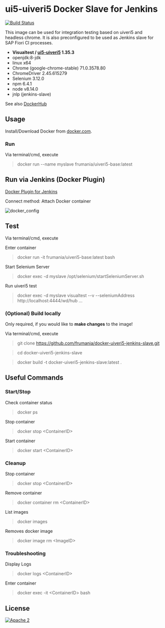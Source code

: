 # ui5-uiveri5 Docker Slave for Jenkins

[![Build Status](https://travis-ci.org/frumania/docker-uiveri5-jenkins-slave.svg?branch=master)](https://travis-ci.org/frumania/docker-uiveri5-jenkins-slave)

This image can be used for integration testing based on uiveri5 and headless chrome. It is also preconfigured to be used as Jenkins slave for SAP Fiori CI processes.

* **Visualtest / [ui5-uiveri5](https://github.com/SAP/ui5-uiveri5) 1.35.3**
* openjdk:8-jdk
* linux x64
* Chrome (google-chrome-stable) 71.0.3578.80
* ChromeDriver 2.45.615279
* Selenium 3.12.0
* npm 6.4.1
* node v8.14.0
* jnlp (jenkins-slave)

See also [DockerHub](https://hub.docker.com/r/frumania/uiveri5-base/)

## Usage

Install/Download Docker from [docker.com](https://www.docker.com/get-started).

### Run

Via terminal/cmd, execute  
> docker run --name myslave frumania/uiveri5-base:latest

## Run via Jenkins (Docker Plugin)

[Docker Plugin for Jenkins](https://plugins.jenkins.io/docker-plugin)

Connect method: Attach Docker container

![docker_config](https://github.com/frumania/docker-uiveri5-jenkins-slave/blob/master/docs/img/docker_config.png)

## Test

Via terminal/cmd, execute

Enter container 
> docker run -it frumania/uiveri5-base:latest bash

Start Selenium Server
> docker exec -d myslave /opt/selenium/startSeleniumServer.sh

Run uiveri5 test
> docker exec -d myslave visualtest --v --seleniumAddress http://localhost:4444/wd/hub ...

### (Optional) Build locally

Only required, if you would like to **make changes** to the image!  

Via terminal/cmd, execute  
> git clone https://github.com/frumania/docker-uiveri5-jenkins-slave.git  

> cd docker-uiveri5-jenkins-slave

> docker build -t docker-uiveri5-jenkins-slave:latest .

## Useful Commands

### Start/Stop

Check container status
> docker ps

Stop container
> docker stop <ContainerID\>  

Start container
> docker start <ContainerID\>  

### Cleanup

Stop container
> docker stop <ContainerID\>  

Remove container
> docker container rm <ContainerID\>  

List images
> docker images  

Removes docker image
> docker image rm <ImageID\>  

### Troubleshooting

Display Logs
> docker logs <ContainerID\>  

Enter container
> docker exec -it <ContainerID\> bash  

## License

[![Apache 2](https://img.shields.io/badge/license-Apache%202-blue.svg)](./LICENSE.txt)